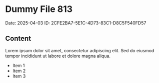 # Dummy File 813

Date: 2025-04-03
ID: 2CFE2BA7-5E1C-4D73-83C1-D8C5F540FD57

## Content

Lorem ipsum dolor sit amet, consectetur adipiscing elit.
Sed do eiusmod tempor incididunt ut labore et dolore magna aliqua.

* Item 1
* Item 2
* Item 3

